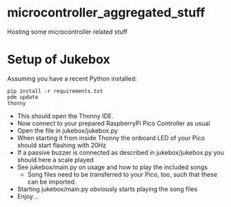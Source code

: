 # microcontroller_aggregated_stuff

Hosting some microcontroller related stuff

# Setup of Jukebox

Assuming you have a recent Python installed:

```
pip install -r requirements.txt
pdm update
thonny
```

* This should open the Thonny IDE.
* Now connect to your prepared RaspberryPi Pico Controller as usual
* Open the file in jukebox/jukebox.py
* When starting it from inside Thonny the onboard LED of your Pico should start flashing with 20Hz
* If a passive buzzer is connected as described in jukebox/jukebox.py you should here a scale played
* See jukebox/main.py on usage and how to play the included songs
    * Song files need to be transferred to your Pico, too, such that these can be imported.
* Starting jukebox/main.py obviously starts playing the song files
* Enjoy...
